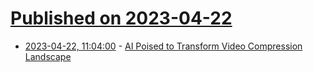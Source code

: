 # [Published on 2023-04-22](index.md)

* [2023-04-22, 11:04:00](https://soylentnews.org/article.pl?sid=23/04/21/0229252&from=rss) - [AI Poised to Transform Video Compression Landscape](https://soylentnews.org/article.pl?sid=23/04/21/0229252&from=rss)
